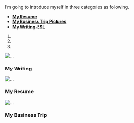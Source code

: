 I’m going to introduce myself in three categories as following.

* [**My Resume**](/8_MyCarrier/My-Resume/My-Resume.html)
* [**My Business Trip Pictures**](/8_MyCarrier/My-Business-Trip/My-BusinessTrip.html)
* [**My Writing-ESL**](/8_MyCarrier/My-Writing/My-Writing.html)

<div id="carousel-index1" class="carousel slide" data-ride="carousel" data-interval="3500">
  <!-- Indicators -->
  <ol class="carousel-indicators">
    <li data-target="#carousel-index1" data-slide-to="0" class="active"></li>
    <li data-target="#carousel-index1" data-slide-to="1"></li>
    <li data-target="#carousel-index1" data-slide-to="2"></li>
  </ol>

  <!-- Wrapper for slides -->
  <div class="carousel-inner">
    <div class="item active">
      <img src="/images/caro1.png" alt="...">
      <div class="carousel-caption">
          <h3>My Writing</h3>
      </div>
    </div>
    <div class="item">
      <img src="/images/caro2.png" alt="...">
      <div class="carousel-caption">
          <h3>My Resume</h3>
      </div>
    </div>
    <div class="item">
      <img src="/images/caro3.jpg" alt="...">
      <div class="carousel-caption">
          <h3>My Business Trip</h3>
      </div>
    </div>
  </div>

  <!-- Controls -->
  <a class="left carousel-control" href="#carousel-index1" role="button" data-slide="prev">
    <span class="glyphicon glyphicon-chevron-left"></span>
  </a>
  <a class="right carousel-control" href="#carousel-index1" role="button" data-slide="next">
    <span class="glyphicon glyphicon-chevron-right"></span>
  </a>
</div> <!-- Carousel -->
